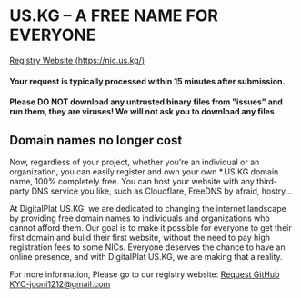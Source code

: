 # US.KG – A FREE NAME FOR EVERYONE
[Registry Website (https://nic.us.kg/)](https://nic.us.kg/)
#### Your request is typically processed within 15 minutes after submission.
#### Please DO NOT download any untrusted binary files from "issues" and run them, they are viruses! We will not ask you to download any files
## Domain names no longer cost
Now, regardless of your project, whether you’re an individual or an organization, you can easily register and own your own *.US.KG domain name, 100% completely free. You can host your website with any third-party DNS service you like, such as Cloudflare, FreeDNS by afraid, hostry…

At DigitalPlat US.KG, we are dedicated to changing the internet landscape by providing free domain names to individuals and organizations who cannot afford them. Our goal is to make it possible for everyone to get their first domain and build their first website, without the need to pay high registration fees to some NICs. Everyone deserves the chance to have an online presence, and with DigitalPlat US.KG, we are making that a reality.

For more information, Please go to our registry website: [Request GitHub KYC-jooni1212@gmail.com](https://nic.us.kg/)

